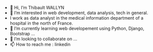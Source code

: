 - 👋 Hi, I’m Thibault WALLYN
- 👀 I’m interested in web development, data analysis, tech in general.
-  I work as data analyst in the medical information department of a hospital in the north of France. 
- 🌱 I’m currently learning web developement using Python, Django, Bootstrap ...
- 💞️ I’m looking to collaborate on ...
- 📫 How to reach me : linkedin

<!---
wallyn-t/wallyn-t is a ✨ special ✨ repository because its `README.md` (this file) appears on your GitHub profile.
You can click the Preview link to take a look at your changes.
--->
